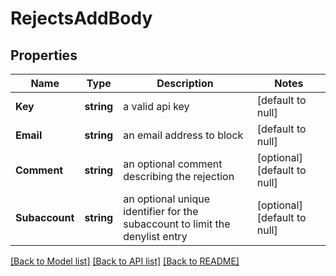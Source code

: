 # RejectsAddBody

## Properties
Name | Type | Description | Notes
------------ | ------------- | ------------- | -------------
**Key** | **string** | a valid api key | [default to null]
**Email** | **string** | an email address to block | [default to null]
**Comment** | **string** | an optional comment describing the rejection | [optional] [default to null]
**Subaccount** | **string** | an optional unique identifier for the subaccount to limit the denylist entry | [optional] [default to null]

[[Back to Model list]](../README.md#documentation-for-models) [[Back to API list]](../README.md#documentation-for-api-endpoints) [[Back to README]](../README.md)


